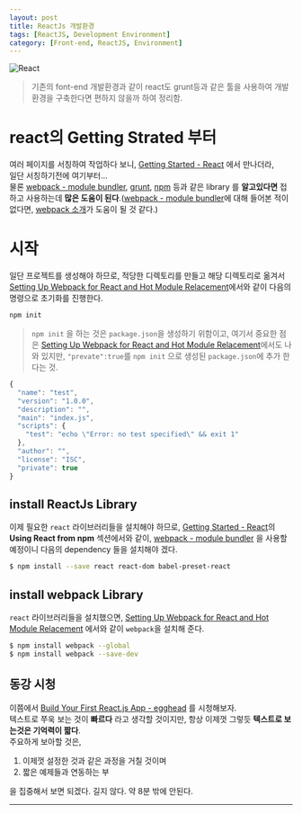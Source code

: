 ```yaml
---
layout: post
title: ReactJs 개발환경
tags: [ReactJS, Development Environment]
category: [Front-end, ReactJS, Environment]
---
```


![React](https://facebook.github.io/react/img/logo.svg)

> 기존의 font-end 개발환경과 같이 react도 grunt등과 같은 툴을 사용하여 개발 환경을 구축한다면 편하지 않을까 하여 정리함. 

# react의 Getting Strated 부터 
여러 페이지를 서칭하여 작업하다 보니, [Getting Started - React] 에서 만나더라,  
일단 서칭하기전에 여기부터...  
물론 [webpack - module bundler], [grunt], [npm] 등과 같은 library 를 __알고있다면__ 접하고 사용하는데 **많은 도움이 된다**.([webpack - module bundler]에 대해 들어본 적이 없다면, [webpack 소개]가 도움이 될 것 같다.)  

# 시작  
일단 프로젝트를 생성해야 하므로, 적당한 디렉토리를 만들고 해당 디렉토리로 옮겨서 [Setting Up Webpack for React and Hot Module Relacement]에서와 같이 다음의 명령으로 초기화를 진행한다. 

~~~bash
npm init
~~~

> `npm init` 을 하는 것은 `package.json`을 생성하기 위함이고, 여기서 중요한 점은 [Setting Up Webpack for React and Hot Module Relacement]에서도 나와 있지만, `"prevate":true`를 `npm init` 으로 생성된 `package.json`에 추가 한다는 것.  

~~~javascript
{
  "name": "test",
  "version": "1.0.0",
  "description": "",
  "main": "index.js",
  "scripts": {
    "test": "echo \"Error: no test specified\" && exit 1"
  },
  "author": "",
  "license": "ISC",
  "private": true
}
~~~

## install ReactJs Library
이제 필요한 `react` 라이브러리들을 설치해야 하므로, [Getting Started - React]의 **Using React from npm** 섹션에서와 같이, [webpack - module bundler] 을 사용할 예정이니 다음의 dependency 들을 설치해야 겠다. 

~~~bash
$ npm install --save react react-dom babel-preset-react
~~~


## install webpack Library
`react` 라이브러리들을 설치했으면, [Setting Up Webpack for React and Hot Module Relacement] 에서와 같이 `webpack`을 설치해 준다.  

~~~bash
$ npm install webpack --global
$ npm install webpack --save-dev
~~~


## 동강 시청
이쯤에서 [Build Your First React.js App - egghead] 를 시청해보자.  
텍스트로 쭈욱 보는 것이 **빠르다** 라고 생각할 것이지만, 항상 이제껏 그렇듯 **텍스트로 보는것은 기억력이 짧다**.  
주요하게 보아할 것은, 

1. 이제껏 설정한 것과 같은 과정을 거칠 것이며
2. 짧은 예제들과 연동하는 부

을 집중해서 보면 되겠다. 길지 않다. 약 8분 밖에 안된다. 


 

----
[Getting Started - React]: https://facebook.github.io/react/docs/getting-started.html  "Getting Started"  
[npm]: https://www.npmjs.com/  "node package manager"  
[grunt]: http://gruntjs.com/getting-started  "Getting started"  
[webpack - module bundler]: https://webpack.github.io  "webpack module bundler"  
[Setting Up Webpack for React and Hot Module Relacement]: https://robots.thoughtbot.com/setting-up-webpack-for-react-and-hot-module-replacement  "Setting Up Webpack for React and Hot Module Replacement"  
[webpackKor]: http://yourakmoon.blogspot.kr/2015/06/react-js-hot-module-replacement-webpack.html  "React js 와 Hot Module Replacement 를 위한 Webpack 세팅"  
[webpack 소개]: http://blog.hckrmn.net/2016/02/05/webpack-%EC%86%8C%EA%B0%9C/  "Webpack 소개"  
[reactWithWebpack]: http://jslog.com/2014/10/02/react-with-webpack-part-1/  "React with webpack"  
[Build Your First React.js App - egghead]: https://egghead.io/lessons/react-building-a-react-js-app-up-and-running-with-react-and-webpack "Build Your First React.js App"  
[Babelify]: http://easyreactbook.com/blog/react-fundamentals-configuring-browserify-babelify-and-react  "React Fundamentals: Configuring Browserify Babelify and React"  
[syntaxError]: http://stackoverflow.com/questions/33460420/babel-loader-jsx-syntaxerror-unexpected-token  "babel-loader jsx SyntaxError: Unexpected token"



